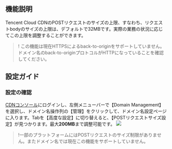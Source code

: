 
## 機能説明
Tencent Cloud CDNのPOSTリクエストのサイズの上限、すなわち、リクエストbodyのサイズの上限は、デフォルトで32MBです。実際の業務の状況に応じてこの上限を調整することができます。

>! この機能は現在HTTPSによるback-to-originをサポートしていません。ドメイン名のback-to-originプロトコルがHTTPになっていることを確認してください。

## 設定ガイド

### 設定の確認

[CDNコンソール](https://console.cloud.tencent.com/cdn)にログインし、左側メニューバーで【Domain Management】を選択し、ドメイン名操作列の【管理】をクリックして、ドメイン名設定ページに入ります。Tabを【高度な設定】に切り替えると、【POSTリクエストサイズ設定】が見つかります。最大**200MB**まで調整可能です。
![](https://main.qcloudimg.com/raw/e3a25b8ba81fe251e76fbf0deb22e966.png)

>!一部のプラットフォームにはPOSTリクエストのサイズ制限がありません。またドメイン名では現在この機能をサポートしていません。

